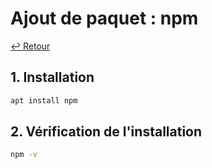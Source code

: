 # Ajout de paquet : npm

[↩️ Retour](./README.md)

## 1. Installation

```bash
apt install npm
```

## 2. Vérification de l'installation

```bash
npm -v
```
